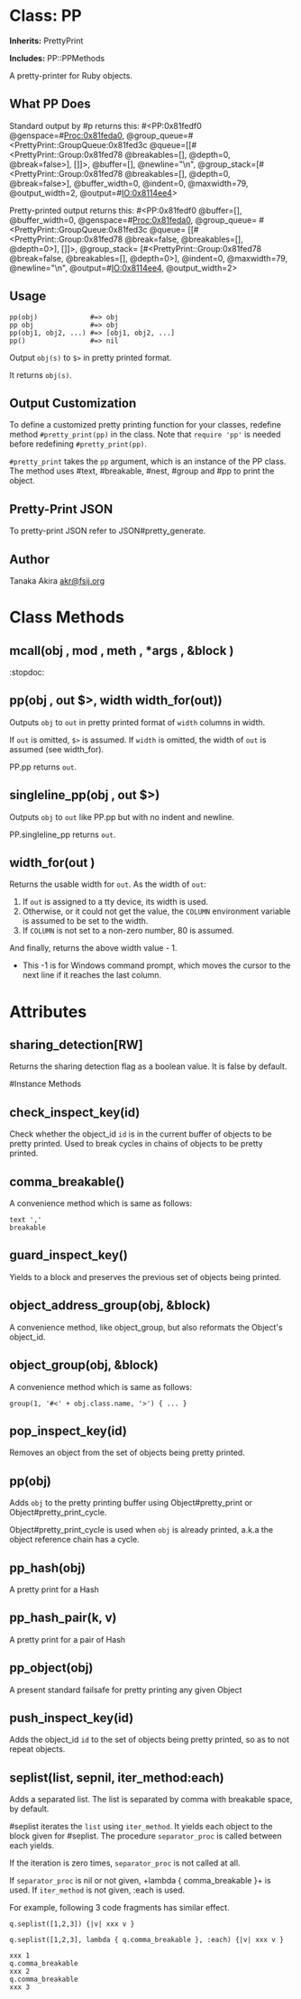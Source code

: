 # Class: PP
**Inherits:** PrettyPrint
    
**Includes:** PP::PPMethods
  

A pretty-printer for Ruby objects.

## What PP Does

Standard output by #p returns this:
    #<PP:0x81fedf0 @genspace=#<Proc:0x81feda0>, @group_queue=#<PrettyPrint::GroupQueue:0x81fed3c @queue=[[#<PrettyPrint::Group:0x81fed78 @breakables=[], @depth=0, @break=false>], []]>, @buffer=[], @newline="\n", @group_stack=[#<PrettyPrint::Group:0x81fed78 @breakables=[], @depth=0, @break=false>], @buffer_width=0, @indent=0, @maxwidth=79, @output_width=2, @output=#<IO:0x8114ee4>>

Pretty-printed output returns this:
    #<PP:0x81fedf0
     @buffer=[],
     @buffer_width=0,
     @genspace=#<Proc:0x81feda0>,
     @group_queue=
      #<PrettyPrint::GroupQueue:0x81fed3c
       @queue=
        [[#<PrettyPrint::Group:0x81fed78 @break=false, @breakables=[], @depth=0>],
         []]>,
     @group_stack=
      [#<PrettyPrint::Group:0x81fed78 @break=false, @breakables=[], @depth=0>],
     @indent=0,
     @maxwidth=79,
     @newline="\n",
     @output=#<IO:0x8114ee4>,
     @output_width=2>

## Usage

    pp(obj)             #=> obj
    pp obj              #=> obj
    pp(obj1, obj2, ...) #=> [obj1, obj2, ...]
    pp()                #=> nil

Output `obj(s)` to `$>` in pretty printed format.

It returns `obj(s)`.

## Output Customization

To define a customized pretty printing function for your classes, redefine
method `#pretty_print(pp)` in the class. Note that `require 'pp'` is needed
before redefining `#pretty_print(pp)`.

`#pretty_print` takes the `pp` argument, which is an instance of the PP class.
The method uses #text, #breakable, #nest, #group and #pp to print the object.

## Pretty-Print JSON

To pretty-print JSON refer to JSON#pretty_generate.

## Author
Tanaka Akira <akr@fsij.org>


# Class Methods
## mcall(obj , mod , meth , *args , &block ) [](#method-c-mcall)
:stopdoc:
## pp(obj , out $>, width width_for(out)) [](#method-c-pp)
Outputs `obj` to `out` in pretty printed format of `width` columns in width.

If `out` is omitted, `$>` is assumed. If `width` is omitted, the width of
`out` is assumed (see width_for).

PP.pp returns `out`.
## singleline_pp(obj , out $>) [](#method-c-singleline_pp)
Outputs `obj` to `out` like PP.pp but with no indent and newline.

PP.singleline_pp returns `out`.
## width_for(out ) [](#method-c-width_for)
Returns the usable width for `out`. As the width of `out`:
1.  If `out` is assigned to a tty device, its width is used.
2.  Otherwise, or it could not get the value, the `COLUMN` environment
    variable is assumed to be set to the width.
3.  If `COLUMN` is not set to a non-zero number, 80 is assumed.

And finally, returns the above width value - 1.
*   This -1 is for Windows command prompt, which moves the cursor to the next
    line if it reaches the last column.
# Attributes
## sharing_detection[RW] [](#attribute-c-sharing_detection)
Returns the sharing detection flag as a boolean value. It is false by default.


#Instance Methods
## check_inspect_key(id) [](#method-i-check_inspect_key)
Check whether the object_id `id` is in the current buffer of objects to be
pretty printed. Used to break cycles in chains of objects to be pretty
printed.

## comma_breakable() [](#method-i-comma_breakable)
A convenience method which is same as follows:

    text ','
    breakable

## guard_inspect_key() [](#method-i-guard_inspect_key)
Yields to a block and preserves the previous set of objects being printed.

## object_address_group(obj, &block) [](#method-i-object_address_group)
A convenience method, like object_group, but also reformats the Object's
object_id.

## object_group(obj, &block) [](#method-i-object_group)
A convenience method which is same as follows:

    group(1, '#<' + obj.class.name, '>') { ... }

## pop_inspect_key(id) [](#method-i-pop_inspect_key)
Removes an object from the set of objects being pretty printed.

## pp(obj) [](#method-i-pp)
Adds `obj` to the pretty printing buffer using Object#pretty_print or
Object#pretty_print_cycle.

Object#pretty_print_cycle is used when `obj` is already printed, a.k.a the
object reference chain has a cycle.

## pp_hash(obj) [](#method-i-pp_hash)
A pretty print for a Hash

## pp_hash_pair(k, v) [](#method-i-pp_hash_pair)
A pretty print for a pair of Hash

## pp_object(obj) [](#method-i-pp_object)
A present standard failsafe for pretty printing any given Object

## push_inspect_key(id) [](#method-i-push_inspect_key)
Adds the object_id `id` to the set of objects being pretty printed, so as to
not repeat objects.

## seplist(list, sepnil, iter_method:each) [](#method-i-seplist)
Adds a separated list. The list is separated by comma with breakable space, by
default.

#seplist iterates the `list` using `iter_method`. It yields each object to the
block given for #seplist. The procedure `separator_proc` is called between
each yields.

If the iteration is zero times, `separator_proc` is not called at all.

If `separator_proc` is nil or not given, +lambda { comma_breakable }+ is used.
If `iter_method` is not given, :each is used.

For example, following 3 code fragments has similar effect.

    q.seplist([1,2,3]) {|v| xxx v }

    q.seplist([1,2,3], lambda { q.comma_breakable }, :each) {|v| xxx v }

    xxx 1
    q.comma_breakable
    xxx 2
    q.comma_breakable
    xxx 3


